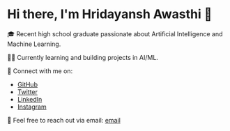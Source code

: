 # Hi there, I'm Hridayansh Awasthi 👋

🎓 Recent high school graduate passionate about Artificial Intelligence and Machine Learning.

👨‍💻 Currently learning and building projects in AI/ML.

🔗 Connect with me on:
- [GitHub](https://github.com/Hridayansh018)
- [Twitter](https://twitter.com/hridayansh018)
- [LinkedIn](https://www.linkedin.com/in/hridayansh-awasthi-0095a12b6)
- [Instagram](https://www.instagram.com/__hridayansh)

📧 Feel free to reach out via email: [email](hridayansh018@gmail.com)
<!---
Hridayansh018/Hridayansh018 is a ✨ special ✨ repository because its `README.md` (this file) appears on your GitHub profile.
You can click the Preview link to take a look at your changes.
--->
